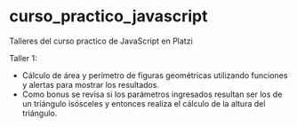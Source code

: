 # curso_practico_javascript
Talleres del curso practico de JavaScript en Platzi

Taller 1:
- Cálculo de área y perímetro de figuras geométricas utilizando funciones y alertas para mostrar los resultados.
- Como bonus se revisa si los parámetros ingresados resultan ser los de un triángulo isósceles y entonces realiza el cálculo de la altura del triángulo.
